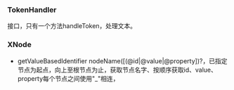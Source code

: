 ### TokenHandler
接口，只有一个方法handleToken，处理文本。
### XNode
-   getValueBasedIdentifier
nodeName([(@id|@value|@property])?，已指定节点为起点，向上至根节点为止，获取节点名字、按顺序获取id、value、property每个节点之间使用"_"相连，
